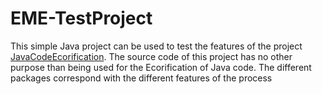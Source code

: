 # EME-TestProject
This simple Java project can be used to test the features of the project [JavaCodeEcorification](https://github.com/tsaglam/JavaCodeEcorification). The source code of this project has no other purpose than being used for the Ecorification of Java code. The different packages correspond with the different features of the process